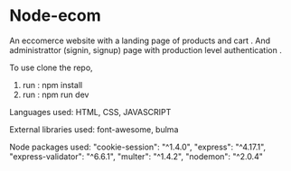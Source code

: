 # Node-ecom

An eccomerce website with a landing page of products and cart . And administrattor (signin, signup) page  with production level authentication . 

To use clone the repo, 
1. run :   npm install
2. run :   npm run dev


Languages used:
HTML, CSS, JAVASCRIPT

External libraries used:
font-awesome, bulma

Node packages used:
    "cookie-session": "^1.4.0",
    "express": "^4.17.1",
    "express-validator": "^6.6.1",
    "multer": "^1.4.2",
    "nodemon": "^2.0.4"
